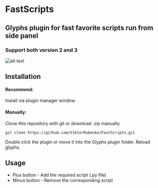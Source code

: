 # FastScripts
## Glyphs plugin for fast favorite scripts run from side panel
### Support both version 2 and 3

![alt text](https://github.com/ViktorRubenko/FastScripts/blob/master/FastScriptsScreenshot.png?raw=true)

## Installation

#### Recommend:
Install via plugin manager window

#### Manually:
Clone this repository with git or download .zip manually

```
git clone https://github.com/ViktorRubenko/FastScripts.git
```
Double click the plugin or move it into the Glyphs plugin folder. Reload glyphs.

## Usage

* Plus button - Add the required script (.py file)
* Minus button - Remove the corresponding script

